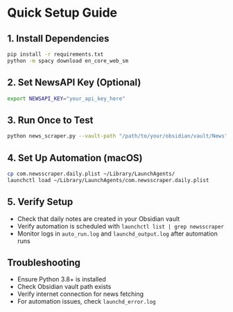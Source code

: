 # Quick Setup Guide

## 1. Install Dependencies
```bash
pip install -r requirements.txt
python -m spacy download en_core_web_sm
```

## 2. Set NewsAPI Key (Optional)
```bash
export NEWSAPI_KEY="your_api_key_here"
```

## 3. Run Once to Test
```bash
python news_scraper.py --vault-path "/path/to/your/obsidian/vault/News"
```

## 4. Set Up Automation (macOS)
```bash
cp com.newsscraper.daily.plist ~/Library/LaunchAgents/
launchctl load ~/Library/LaunchAgents/com.newsscraper.daily.plist
```

## 5. Verify Setup
- Check that daily notes are created in your Obsidian vault
- Verify automation is scheduled with `launchctl list | grep newsscraper`
- Monitor logs in `auto_run.log` and `launchd_output.log` after automation runs

## Troubleshooting
- Ensure Python 3.8+ is installed
- Check Obsidian vault path exists
- Verify internet connection for news fetching
- For automation issues, check `launchd_error.log`
